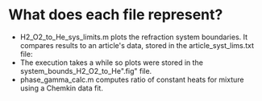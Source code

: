 # What does each file represent?

- H2_O2_to_He_sys_limits.m plots the refraction system boundaries. It compares results to an article's data, stored in the article_syst_lims.txt file:
- The execution takes a while so plots were stored in the system_bounds_H2_O2_to_He".fig" file.
- phase_gamma_calc.m computes ratio of constant heats for  mixture using a Chemkin data fit.
